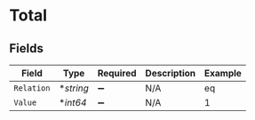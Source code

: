 # Total


## Fields

| Field              | Type               | Required           | Description        | Example            |
| ------------------ | ------------------ | ------------------ | ------------------ | ------------------ |
| `Relation`         | **string*          | :heavy_minus_sign: | N/A                | eq                 |
| `Value`            | **int64*           | :heavy_minus_sign: | N/A                | 1                  |